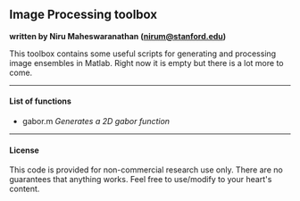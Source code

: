 ## Image Processing toolbox

**written by Niru Maheswaranathan (nirum@stanford.edu)**  

This toolbox contains some useful scripts for generating and processing image ensembles in Matlab. Right now it is empty but there is a lot more to come.

***
#### List of functions

- gabor.m _Generates a 2D gabor function_


***
#### License
This code is provided for non-commercial research use only. There are no guarantees that anything works. Feel free to use/modify to your heart's content.
